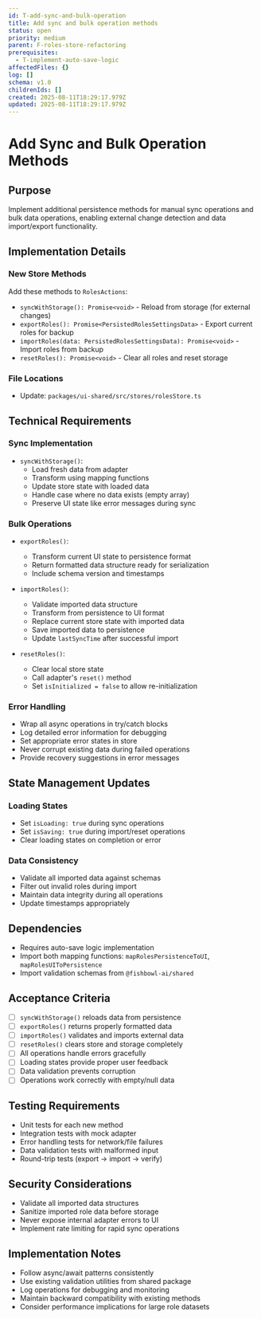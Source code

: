 ```yaml
---
id: T-add-sync-and-bulk-operation
title: Add sync and bulk operation methods
status: open
priority: medium
parent: F-roles-store-refactoring
prerequisites:
  - T-implement-auto-save-logic
affectedFiles: {}
log: []
schema: v1.0
childrenIds: []
created: 2025-08-11T18:29:17.979Z
updated: 2025-08-11T18:29:17.979Z
---
```


# Add Sync and Bulk Operation Methods

## Purpose

Implement additional persistence methods for manual sync operations and bulk data operations, enabling external change detection and data import/export functionality.

## Implementation Details

### New Store Methods

Add these methods to `RolesActions`:

- `syncWithStorage(): Promise<void>` - Reload from storage (for external changes)
- `exportRoles(): Promise<PersistedRolesSettingsData>` - Export current roles for backup
- `importRoles(data: PersistedRolesSettingsData): Promise<void>` - Import roles from backup
- `resetRoles(): Promise<void>` - Clear all roles and reset storage

### File Locations

- Update: `packages/ui-shared/src/stores/rolesStore.ts`

## Technical Requirements

### Sync Implementation

- `syncWithStorage()`:
  - Load fresh data from adapter
  - Transform using mapping functions
  - Update store state with loaded data
  - Handle case where no data exists (empty array)
  - Preserve UI state like error messages during sync

### Bulk Operations

- `exportRoles()`:
  - Transform current UI state to persistence format
  - Return formatted data structure ready for serialization
  - Include schema version and timestamps

- `importRoles()`:
  - Validate imported data structure
  - Transform from persistence to UI format
  - Replace current store state with imported data
  - Save imported data to persistence
  - Update `lastSyncTime` after successful import

- `resetRoles()`:
  - Clear local store state
  - Call adapter's `reset()` method
  - Set `isInitialized = false` to allow re-initialization

### Error Handling

- Wrap all async operations in try/catch blocks
- Log detailed error information for debugging
- Set appropriate error states in store
- Never corrupt existing data during failed operations
- Provide recovery suggestions in error messages

## State Management Updates

### Loading States

- Set `isLoading: true` during sync operations
- Set `isSaving: true` during import/reset operations
- Clear loading states on completion or error

### Data Consistency

- Validate all imported data against schemas
- Filter out invalid roles during import
- Maintain data integrity during all operations
- Update timestamps appropriately

## Dependencies

- Requires auto-save logic implementation
- Import both mapping functions: `mapRolesPersistenceToUI`, `mapRolesUIToPersistence`
- Import validation schemas from `@fishbowl-ai/shared`

## Acceptance Criteria

- [ ] `syncWithStorage()` reloads data from persistence
- [ ] `exportRoles()` returns properly formatted data
- [ ] `importRoles()` validates and imports external data
- [ ] `resetRoles()` clears store and storage completely
- [ ] All operations handle errors gracefully
- [ ] Loading states provide proper user feedback
- [ ] Data validation prevents corruption
- [ ] Operations work correctly with empty/null data

## Testing Requirements

- Unit tests for each new method
- Integration tests with mock adapter
- Error handling tests for network/file failures
- Data validation tests with malformed input
- Round-trip tests (export → import → verify)

## Security Considerations

- Validate all imported data structures
- Sanitize imported role data before storage
- Never expose internal adapter errors to UI
- Implement rate limiting for rapid sync operations

## Implementation Notes

- Follow async/await patterns consistently
- Use existing validation utilities from shared package
- Log operations for debugging and monitoring
- Maintain backward compatibility with existing methods
- Consider performance implications for large role datasets
